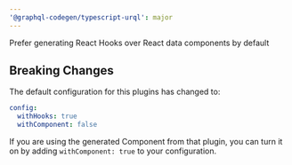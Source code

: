 ```yaml
---
'@graphql-codegen/typescript-urql': major
---
```


Prefer generating React Hooks over React data components by default

## Breaking Changes

The default configuration for this plugins has changed to:

```yaml
config:
  withHooks: true
  withComponent: false
```

If you are using the generated Component from that plugin, you can turn it on by adding `withComponent: true` to your configuration.